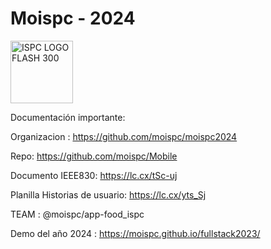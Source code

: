 # Moispc - 2024

<img src="https://github.com/user-attachments/assets/0bf52317-646d-4954-be80-caa421b0206d" alt="ISPC LOGO FLASH 300" width="100"/>



Documentación importante:

Organizacion : https://github.com/moispc/moispc2024

Repo: https://github.com/moispc/Mobile

Documento IEEE830: https://lc.cx/tSc-uj

Planilla Historias de usuario: https://lc.cx/yts_Sj

TEAM : @moispc/app-food_ispc

Demo del año 2024 : https://moispc.github.io/fullstack2023/
